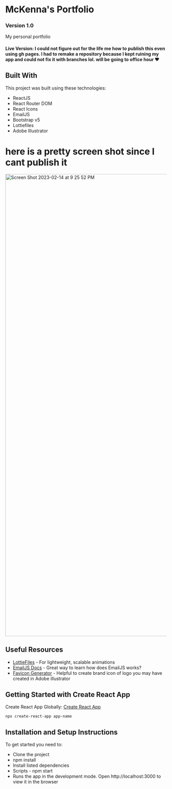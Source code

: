 # McKenna's Portfolio 

### Version 1.0

My personal portfolio

#### Live Version: I could not figure out for the life me how to publish this even using gh pages. I had to remake a repository because I kept ruining my app and could not fix it with branches lol. will be going to office hour ❤️

## Built With

This project was built using these technologies:

- ReactJS
- React Router DOM
- React Icons
- EmailJS
- Bootstrap v5
- Lottiefiles
- Adobe Illustrator

# here is a pretty screen shot since I cant publish it 
<img width="1438" alt="Screen Shot 2023-02-14 at 9 25 52 PM" src="https://user-images.githubusercontent.com/102085405/218919598-e85da649-05eb-43db-8983-5e7591323c43.png">

## Useful Resources

- <a href="https://lottiefiles.com/">LottieFiles</a> - For lightweight, scalable animations
- <a href="https://www.emailjs.com/docs/introduction/how-does-emailjs-work/">EmailJS Docs</a> - Great way to learn how does EmailJS works?
- <a href="https://www.favicon-generator.org/">Favicon Generator</a> - Helpful to create brand icon of logo you may have created in Adobe illustrator



## Getting Started with Create React App

Create React App Globally: [Create React App](https://github.com/facebook/create-react-app)

`npx create-react-app app-name`

## Installation and Setup Instructions

To get started you need to:

- Clone the project
- npm install
- Install listed dependencies
- Scripts - npm start
- Runs the app in the development mode. Open http://localhost:3000 to view it in the browser






